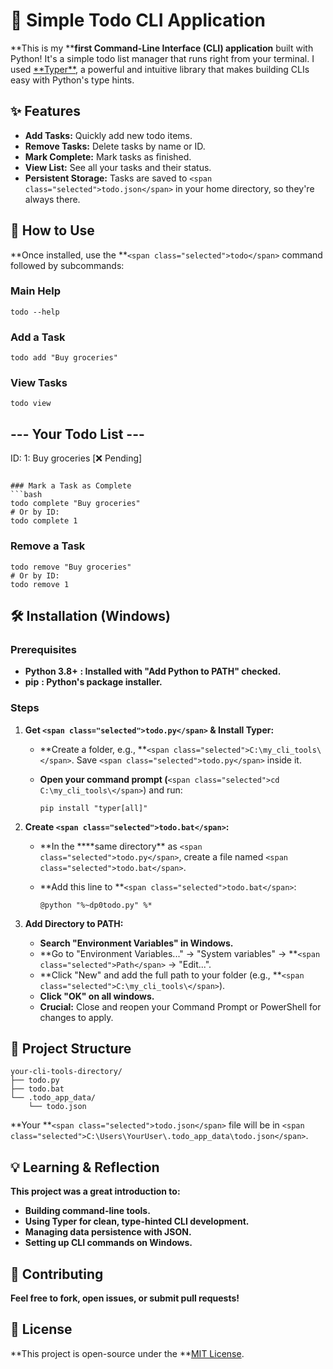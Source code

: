 # 📝 Simple Todo CLI Application

**This is my \*\***first Command-Line Interface (CLI) application** built with Python! It's a simple todo list manager that runs right from your terminal. I used [**Typer\*\*](https://typer.tiangolo.com/ "null"), a powerful and intuitive library that makes building CLIs easy with Python's type hints.

## ✨ Features

- **Add Tasks:** Quickly add new todo items.
- **Remove Tasks:** Delete tasks by name or ID.
- **Mark Complete:** Mark tasks as finished.
- **View List:** See all your tasks and their status.
- **Persistent Storage:** Tasks are saved to `<span class="selected">todo.json</span>` in your home directory, so they're always there.

## 🚀 How to Use

**Once installed, use the **`<span class="selected">todo</span>` command followed by subcommands:

### Main Help

```
todo --help

```

### Add a Task

```
todo add "Buy groceries"

```

### View Tasks

```
todo view

```

## --- Your Todo List ---

ID: 1: Buy groceries [❌ Pending]

````

### Mark a Task as Complete
```bash
todo complete "Buy groceries"
# Or by ID:
todo complete 1

````

### Remove a Task

```
todo remove "Buy groceries"
# Or by ID:
todo remove 1

```

## 🛠️ Installation (Windows)

### Prerequisites

- **Python 3.8+** **: Installed with "Add Python to PATH" checked.**
- **pip** **: Python's package installer.**

### Steps

1. **Get `<span class="selected">todo.py</span>` & Install Typer:**

   - **Create a folder, e.g., **`<span class="selected">C:\my_cli_tools\</span>`. Save `<span class="selected">todo.py</span>` inside it.
   - **Open your command prompt (**`<span class="selected">cd C:\my_cli_tools\</span>`) and run:

     ```
     pip install "typer[all]"

     ```

2. **Create `<span class="selected">todo.bat</span>`:**

   - **In the \*\***same directory\*\* as `<span class="selected">todo.py</span>`, create a file named `<span class="selected">todo.bat</span>`.
   - **Add this line to **`<span class="selected">todo.bat</span>`:

     ```
     @python "%~dp0todo.py" %*

     ```

3. **Add Directory to PATH:**
   - **Search "Environment Variables" in Windows.**
   - **Go to "Environment Variables..." -> "System variables" -> **`<span class="selected">Path</span>` -> "Edit...".
   - **Click "New" and add the full path to your folder (e.g., **`<span class="selected">C:\my_cli_tools\</span>`).
   - **Click "OK" on all windows.**
   - **Crucial:** Close and reopen your Command Prompt or PowerShell for changes to apply.

## 📁 Project Structure

```
your-cli-tools-directory/
├── todo.py
├── todo.bat
└── .todo_app_data/
    └── todo.json

```

**Your **`<span class="selected">todo.json</span>` file will be in `<span class="selected">C:\Users\YourUser\.todo_app_data\todo.json</span>`.

## 💡 Learning & Reflection

**This project was a great introduction to:**

- **Building command-line tools.**
- **Using Typer for clean, type-hinted CLI development.**
- **Managing data persistence with JSON.**
- **Setting up CLI commands on Windows.**

## 🙌 Contributing

**Feel free to fork, open issues, or submit pull requests!**

## 📄 License

**This project is open-source under the **[MIT License](LICENSE "null").
